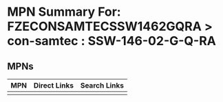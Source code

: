 



# MPN Summary For: FZECONSAMTECSSW1462GQRA > con-samtec : SSW-146-02-G-Q-RA

## MPNs
  

|MPN|Direct Links|Search Links|
| :--- | :--- | :--- |
||||
